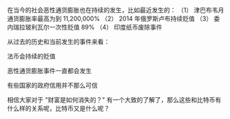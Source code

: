 在当今的社会恶性通货膨胀也在持续的发生，比如最近发生的：
（1） 津巴布韦月通货膨胀率最高为到 11,200,000%
（2） 2014 年俄罗斯卢布持续贬值
（3） 委内瑞拉玻利瓦尔一次性贬值 89%
（4） 印度纸币废除事件

从过去的历史和当前发生的事件来看：

法币会持续的贬值

恶性通货膨胀事件一直都会发生

有些国家的政府信用并不那么可信

相信大家对于 "财富是如何消失的？" 有一个大致的了解了，那么这些和比特币有什么样的关系呢，比特币又是什么呢？
